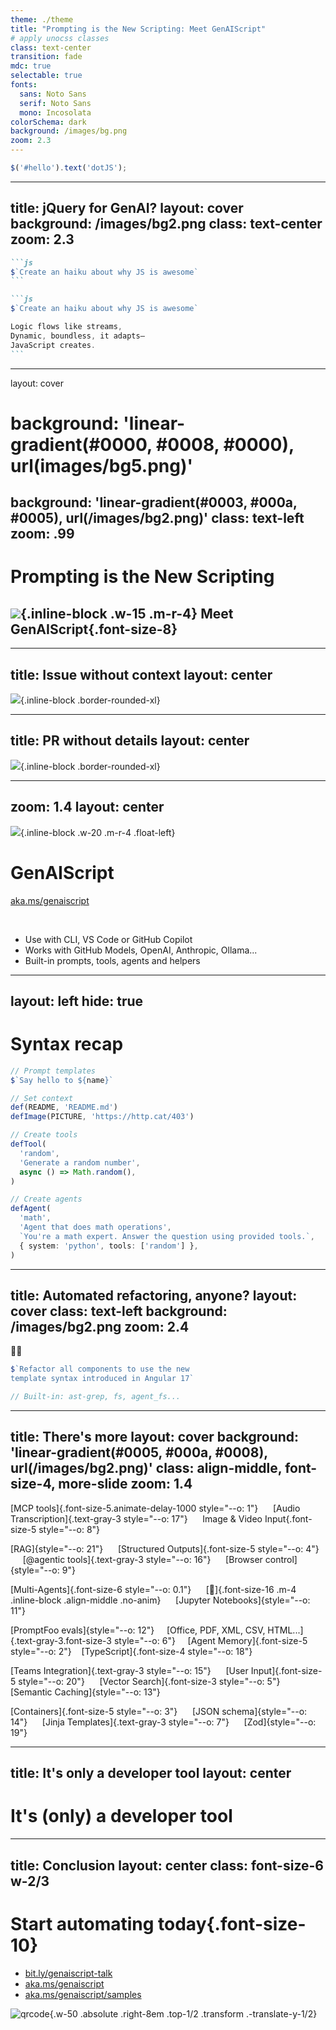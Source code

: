 ```yaml
---
theme: ./theme
title: "Prompting is the New Scripting: Meet GenAIScript"
# apply unocss classes
class: text-center
transition: fade
mdc: true
selectable: true
fonts:
  sans: Noto Sans
  serif: Noto Sans
  mono: Incosolata
colorSchema: dark
background: /images/bg.png
zoom: 2.3
---
```


```js
$('#hello').text('dotJS');
```

<!-- 
jQuery once simplified web development by abstracting away complexities — and I think AI needs the same today.

Nearly 20 years ago, jQuery changed the way we build web applications. It made it easier to manipulate the DOM, handle events, and create animations, when browsers at the time were full of quirks. It was a game-changer, allowing developers like you and me to focus on what we wanted to achieve. 

Today, we face a similar challenge with GenAI. Every week we have new models, new tools, new approaches, and trying to get productive with GenAI while keeping up with all the changes can be exhausting.
-->

---
title: jQuery for GenAI?
layout: cover
background: /images/bg2.png
class: text-center
zoom: 2.3
---

````md magic-move
```js
$`Create an haiku about why JS is awesome`
```

```js
$`Create an haiku about why JS is awesome`

Logic flows like streams,
Dynamic, boundless, it adapts—
JavaScript creates.
```
````

<!-- 
I'm sure this code here somehow looks familiar.

[click] This code is valid JS that makes use of GenAI.
And you'll see that it's way more than just a fancy wrapper for prompts.
-->

---
layout: cover
# background: 'linear-gradient(#0000, #0008, #0000), url(images/bg5.png)'
background: 'linear-gradient(#0003, #000a, #0005), url(/images/bg2.png)'
class: text-left
zoom: .99
---

# Prompting is the New Scripting

<Me class="animate-keyframes-fade-in animate-duration-1000 animate-ease-in-out animate-fill-mode-forwards animate-delay-2000 op-0"/>

## ![](/images/genaiscript.svg){.inline-block .w-15 .m-r-4} Meet GenAIScript{.font-size-8}

<!-- 
Hey folks, I'm Yohan Lasorsa, and I work as Developer Advocate at Microsoft.

I maintain multiple open source projects on my free time, and I'm always looking for ways to make it more manageable, given that I also have 2 kids at home.
-->

<!--
So you already know that I work at Microsoft, but on my free time,

I maintain multiple open source projects, and I'm always looking for ways to make it more manageable, given that I also have 2 kids at home.
-->

---
title: Issue without context
layout: center
---
![](/images/not-working.png){.inline-block .border-rounded-xl}

<!-- 
Answering issues like these to explain that you need some context to be able to help, 
-->

---
title: PR without details
layout: center
---
![](/images/pr-details.png){.inline-block .border-rounded-xl}

<!--
Or looking through all the changes in a PR trying to figure out what was the intent behind the changes - takes time. And it's not the really the fun part of OSS to be honest.

And since I've been working with GenAI for a while now, I thought that it could actually be useful for use cases like this, if I could make it work without too much effort!

That's how I started looking into GenAIScript.
-->

---
zoom: 1.4
layout: center
---

![](/images/genaiscript.svg){.inline-block .w-20 .m-r-4 .float-left}
# GenAIScript
[aka.ms/genaiscript](https://aka.ms/genaiscript)

<br>

- Use with CLI, VS Code or GitHub Copilot
- Works with GitHub Models, OpenAI, Anthropic, Ollama...
- Built-in prompts, tools, agents and helpers

<!--
GenAIScript is a Open Source JS toolbox for GenAI, allowing you to create even agents to do complex tasks for you, as simple as writing a script. 

It's really meant to be a developer tool and works best when it's used within a project repository.

But really instead of telling you about its extensive set of features, let's see it in action.

## Issue reviewer: 6min
- Open `issue-review.genai.js`
  * Here I've created a new GenAIScript.
  * The first thing you may have noticed is this `.genai.js` extension:
  * This is what enables the GenAIScript environment. It works with TS and you can use ES Modules.
  * Now let's start with the prompt: I want to build a script that will help me review issues.
  * `issue_prompt` explain the prompt
  * `issue_def` to define the title/body
  * Here comes usually the difficult part: how to give the AI model the proper context so that it can do its job?
  * `issue_github` to get the issue
  * `issue_script` to set the meta

- Explain how to run or debug the script, then run the script

- Now, I want this script to run on my GH repo, so I created a GH Action.
  * I won't dive too much into the details, but the important parts here are:
    - The action is triggered on issue events
    - It runs the script using `npx` and the genaiscript CLI
    - It uses the `GITHUB_TOKEN` and the permissions to create a comment
  * Open the issue in the repo and show the results

- Run the script
  * Show the extension panel
  * Add title/description meta
  * Change the model to "ollama:phi4"

## Copilot: Gen background: 4min
- Open `background.genai.js`
  * Now let's do something a bit different: when I work on a talk, I'm always looking for nice backgrounds for my slides. So I wanted to see if could use a script for that.
  * `bg_prompt` explain the prompt
  * `bg_def` to define the question
  * `bg_tool` to define the tool => tool+prompt=agent
  * `bg_script` to set the meta

- @genaiscript /run background geometric gradients blue

## Agent: Git changelog generator: 4min
- Open `changelog.genai.js`
  * `ch_prompt` explain the prompt
  * `ch_def_agent` explain agent
-->

---
layout: left
hide: true
---

# Syntax recap

```ts
// Prompt templates
$`Say hello to ${name}`

// Set context
def(README, 'README.md')
defImage(PICTURE, 'https://http.cat/403')

// Create tools
defTool(
  'random',
  'Generate a random number',
  async () => Math.random(),
)

// Create agents
defAgent(
  'math',
  'Agent that does math operations',
  `You're a math expert. Answer the question using provided tools.`,
  { system: 'python', tools: ['random'] },
)
```

---
title: Automated refactoring, anyone?
layout: cover
class: text-left
background: /images/bg2.png
zoom: 2.4
---

<div class="text-center font-size-9">
  <span v-click.hide>🤔</span><span v-after>✨</span>
</div>

<v-after>

```js
$`Refactor all components to use the new
template syntax introduced in Angular 17`

// Built-in: ast-grep, fs, agent_fs...
```

</v-after>

<!-- 
You might still wonder how far this can be useful in your projects.

[click] Then what about automated refactoring of your code?
For example, Angular introduced a new template syntax, it can be a pain to update all your components manually, or write a proper migration script to do it.

GenAIScript provides built-in support for navigating the file system, and even for AST manipulation, so hard scripts like this can become easier to write as a prompt.
-->

---
title: There's more
layout: cover
background: 'linear-gradient(#0005, #000a, #0008), url(/images/bg2.png)'
class: align-middle, font-size-4, more-slide
zoom: 1.4
---

<style>
.more-slide span {
  opacity: 0;
  @apply animate-keyframes-fade-in animate-duration-1000 animate-ease-in-out animate-fill-mode-forwards;
  animation-delay: calc(var(--o) * 300ms + .5s);
}
.no-anim {
  opacity: 1 !important;
  animation: none !important;
}
</style>

[MCP tools]{.font-size-5.animate-delay-1000 style="--o: 1"} &nbsp;&nbsp;&nbsp;&nbsp; [Audio Transcription]{.text-gray-3 style="--o: 17"} &nbsp;&nbsp;&nbsp;&nbsp; Image & Video Input{.font-size-5 style="--o: 8"}

[RAG]{style="--o: 21"} &nbsp;&nbsp;&nbsp;&nbsp; [Structured Outputs]{.font-size-5 style="--o: 4"} &nbsp;&nbsp;&nbsp;&nbsp; [@agentic tools]{.text-gray-3 style="--o: 16"} &nbsp;&nbsp;&nbsp;&nbsp; [Browser control]{style="--o: 9"}

[Multi-Agents]{.font-size-6 style="--o: 0.1"} &nbsp;&nbsp;&nbsp;&nbsp; [🤩]{.font-size-16 .m-4 .inline-block .align-middle .no-anim} &nbsp;&nbsp;&nbsp;&nbsp; [Jupyter Notebooks]{style="--o: 11"}

[PromptFoo evals]{style="--o: 12"} &nbsp;&nbsp;&nbsp; [Office, PDF, XML, CSV, HTML...]{.text-gray-3.font-size-3 style="--o: 6"} &nbsp;&nbsp;&nbsp; [Agent Memory]{.font-size-5 style="--o: 2"} &nbsp;&nbsp; [TypeScript]{.font-size-4 style="--o: 18"}

[Teams Integration]{.text-gray-3 style="--o: 15"} &nbsp;&nbsp;&nbsp;&nbsp; [User Input]{.font-size-5 style="--o: 20"} &nbsp;&nbsp;&nbsp;&nbsp; [Vector Search]{.font-size-3 style="--o: 5"} &nbsp;&nbsp;&nbsp;&nbsp; [Semantic Caching]{style="--o: 13"}

[Containers]{.font-size-5 style="--o: 3"} &nbsp;&nbsp;&nbsp;&nbsp; [JSON schema]{style="--o: 14"} &nbsp;&nbsp;&nbsp;&nbsp; [Jinja Templates]{.text-gray-3 style="--o: 7"} &nbsp;&nbsp;&nbsp;&nbsp; [Zod]{style="--o: 19"}

<!--
There's way more to GenAIScript that what I can show you in 20min, and if there's a fancy new AI tool or pattern that you've heard about, there are good chances that GenAIScript already has it or will have it soon.

But to my regret there's still one thing that you have to keep in mind...
-->

---
title: It's only a developer tool
layout: center
---

<style>
.slidev-vclick-target {
  opacity: 1;
  transition: all 1s ease;
}

.slidev-vclick-hidden {
  opacity: 0;
  font-size: 0;
}
</style>

# It's<span v-click class="font-size-6 color-white align-middle">&nbsp;(only)</span> a developer tool

<!-- 
Right now, it's build as tool for you to use rather than a framework to build applications. 

[click] Though I should note that it can run as an MCP server, exposing your scripts as tools to be used by your regular GenAI apps and workflows. If you've never heard of MCP, it's an open protocol that allows you to expose your GenAI tools and resources for models to use.

Now what I hope is that we'll get GenAI frameworks in the future that gets inspired by the simplicity of GenAIScript.
-->

---
title: Conclusion
layout: center
class: font-size-6 w-2/3
---

# Start automating today{.font-size-10}<br>

- [bit.ly/genaiscript-talk](https://bit.ly/genaiscript-talk)
- [aka.ms/genaiscript](https://aka.ms/genaiscript)
- [aka.ms/genaiscript/samples](https://aka.ms/genaiscript/samples)

![qrcode](/images/qrcode.png){.w-50 .absolute .right-8em .top-1/2 .transform .-translate-y-1/2}

<Contact/>

<!--
If you feel like GenAI could help you automate some of your tasks, but you don’t know where to start and you don't want to spend too much time on it, I think GenAIScript is a great place to begin.

Thank you!
-->

